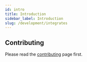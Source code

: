 ```yaml
---
id: intro
title: Introduction
sidebar_label: Introduction
slug: /development/integrates
---
```


## Contributing

Please read the
[contributing](/development/contributing) page first.
